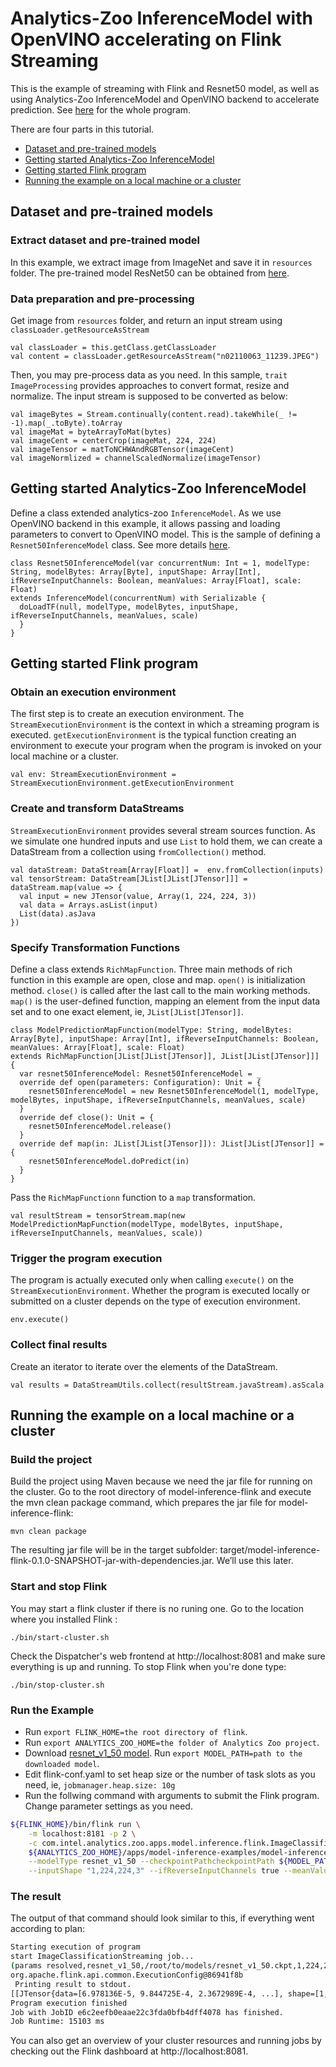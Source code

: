 # Analytics-Zoo InferenceModel with OpenVINO accelerating on Flink Streaming 
This is the example of streaming with Flink and Resnet50 model, as well as using Analytics-Zoo InferenceModel and OpenVINO backend to accelerate prediction. See [here](https://github.com/Le-Zheng/analytics-zoo/tree/test/apps/model-inference-examples/model-inference-flink/src/main/scala/com/intel/analytics/zoo/apps/model/inference/flink/Resnet50ImageClassification) for the whole program.

There are four parts in this tutorial.
- [Dataset and pre-trained models](#dataset-and-pre-trained-models)
- [Getting started Analytics-Zoo InferenceModel](#getting-started-analytics-zoo-inferencemodel) 
- [Getting started Flink program](#getting-started-flink-program)
- [Running the example on a local machine or a cluster](#running-the-example-on-a-local-machine-or-a-cluster)

## Dataset and pre-trained models
### Extract dataset and pre-trained model
In this example, we extract image from ImageNet and save it in `resources` folder. The pre-trained model ResNet50 can be obtained from [here](http://download.tensorflow.org/models/resnet_v1_50_2016_08_28.tar.gz). 
### Data preparation and pre-processing
Get image from `resources` folder, and return an input stream using `classLoader.getResourceAsStream`
```
val classLoader = this.getClass.getClassLoader
val content = classLoader.getResourceAsStream("n02110063_11239.JPEG")
```
Then, you may pre-process data as you need. In this sample, `trait ImageProcessing`  provides approaches to convert format, resize and normalize. The input stream is supposed to be converted as below:
```
val imageBytes = Stream.continually(content.read).takeWhile(_ != -1).map(_.toByte).toArray
val imageMat = byteArrayToMat(bytes)
val imageCent = centerCrop(imageMat, 224, 224)
val imageTensor = matToNCHWAndRGBTensor(imageCent)
val imageNormlized = channelScaledNormalize(imageTensor)
```
## Getting started Analytics-Zoo InferenceModel
Define a class extended analytics-zoo `InferenceModel`. As we use OpenVINO backend in this example, it allows passing and loading parameters to convert to OpenVINO model. 
This is the sample of defining a `Resnet50InferenceModel` class. See more details [here](https://github.com/Le-Zheng/analytics-zoo/blob/test/apps/model-inference-examples/model-inference-flink/src/main/scala/com/intel/analytics/zoo/apps/model/inference/flink/Resnet50ImageClassification/Resnet50InferenceModel.scala).

```
class Resnet50InferenceModel(var concurrentNum: Int = 1, modelType: String, modelBytes: Array[Byte], inputShape: Array[Int], ifReverseInputChannels: Boolean, meanValues: Array[Float], scale: Float) 
extends InferenceModel(concurrentNum) with Serializable {
  doLoadTF(null, modelType, modelBytes, inputShape, ifReverseInputChannels, meanValues, scale)
  }
}
```

## Getting started Flink program
### Obtain an execution environment 
The first step is to create an execution environment. The `StreamExecutionEnvironment` is the context in which a streaming program is executed. `getExecutionEnvironment` is the typical function creating an environment to execute your program when the program is invoked on your local machine or a cluster.
```
val env: StreamExecutionEnvironment = StreamExecutionEnvironment.getExecutionEnvironment
```
### Create and transform DataStreams
`StreamExecutionEnvironment` provides several stream sources function. As we simulate one hundred inputs and use `List` to hold them, we can create a DataStream from a collection using `fromCollection()` method. 
```
val dataStream: DataStream[Array[Float]] =  env.fromCollection(inputs)
val tensorStream: DataStream[JList[JList[JTensor]]] = dataStream.map(value => {
  val input = new JTensor(value, Array(1, 224, 224, 3))
  val data = Arrays.asList(input)
  List(data).asJava
})
```
### Specify Transformation Functions
Define a class extends `RichMapFunction`. Three main methods of rich function in this example are open, close and map. `open()` is initialization method. `close()` is called after the last call to the main working methods. `map()` is the user-defined function, mapping an element from the input data set and to one exact element, ie, `JList[JList[JTensor]]`.
```
class ModelPredictionMapFunction(modelType: String, modelBytes: Array[Byte], inputShape: Array[Int], ifReverseInputChannels: Boolean, meanValues: Array[Float], scale: Float) 
extends RichMapFunction[JList[JList[JTensor]], JList[JList[JTensor]]] {
  var resnet50InferenceModel: Resnet50InferenceModel = _
  override def open(parameters: Configuration): Unit = {
    resnet50InferenceModel = new Resnet50InferenceModel(1, modelType, modelBytes, inputShape, ifReverseInputChannels, meanValues, scale)
  }
  override def close(): Unit = {
    resnet50InferenceModel.release()
  }
  override def map(in: JList[JList[JTensor]]): JList[JList[JTensor]] = {
    resnet50InferenceModel.doPredict(in)
  }
}
``` 
Pass the `RichMapFunctionn` function to a `map` transformation.
```
val resultStream = tensorStream.map(new ModelPredictionMapFunction(modelType, modelBytes, inputShape, ifReverseInputChannels, meanValues, scale))
``` 
### Trigger the program execution
The program is actually executed only when calling `execute()` on the `StreamExecutionEnvironment`. Whether the program is executed locally or submitted on a cluster depends on the type of execution environment.
```
env.execute()
```
### Collect final results
Create an iterator to iterate over the elements of the DataStream.
```
val results = DataStreamUtils.collect(resultStream.javaStream).asScala
```
## Running the example on a local machine or a cluster
### Build the project
Build the project using Maven because we need the jar file for running on the cluster. Go to the root directory of model-inference-flink and execute the mvn clean package command, which prepares the jar file for model-inference-flink:
```
mvn clean package
```
The resulting jar file will be in the target subfolder: target/model-inference-flink-0.1.0-SNAPSHOT-jar-with-dependencies.jar. We’ll use this later.

### Start and stop Flink
You may start a flink cluster if there is no runing one. Go to the location where you installed Flink :
```
./bin/start-cluster.sh
```
Check the Dispatcher's web frontend at http://localhost:8081 and make sure everything is up and running.
To stop Flink when you're done type:
```
./bin/stop-cluster.sh
```

### Run the Example
* Run `export FLINK_HOME=the root directory of flink`.
* Run `export ANALYTICS_ZOO_HOME=the folder of Analytics Zoo project`.
* Download [resnet_v1_50 model](http://download.tensorflow.org/models/resnet_v1_50_2016_08_28.tar.gz). Run `export MODEL_PATH=path to the downloaded model`.
* Edit flink-conf.yaml to set heap size or the number of task slots as you need, ie,  `jobmanager.heap.size: 10g`
* Run the follwing command with arguments to submit the Flink program. Change parameter settings as you need.

```bash
${FLINK_HOME}/bin/flink run \
    -m localhost:8181 -p 2 \
    -c com.intel.analytics.zoo.apps.model.inference.flink.ImageClassificationStreaming  \
    ${ANALYTICS_ZOO_HOME}/apps/model-inference-examples/model-inference-flink/target/model-inference-flink-0.1.0-SNAPSHOT-jar-with-dependencies.jar  \
    --modelType resnet_v1_50 --checkpointPathcheckpointPath ${MODEL_PATH}  \
    --inputShape "1,224,224,3" --ifReverseInputChannels true --meanValues "123.68,116.78,103.94" --scale 1
```
### The result
The output of that command should look similar to this, if everything went according to plan:
```bash
Starting execution of program
start ImageClassificationStreaming job...
(params resolved,resnet_v1_50,/root/to/models/resnet_v1_50.ckpt,1,224,224,3,true,123.68,116.78,103.94,1.0)
org.apache.flink.api.common.ExecutionConfig@86941f8b
 Printing result to stdout.
[[JTensor{data=[6.978136E-5, 9.844725E-4, 2.3672989E-4, ...], shape=[1, 1000]}]]
Program execution finished
Job with JobID e6c2eefb0eaae22c3fda0bfb4dff4078 has finished.
Job Runtime: 15103 ms
```
You can also get an overview of your cluster resources and running jobs by checking out the Flink dashboard at http://localhost:8081.
